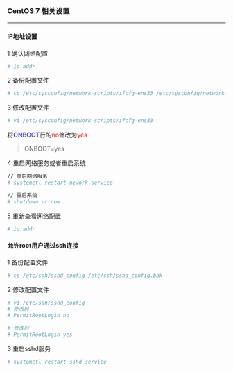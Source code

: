 ### CentOS 7 相关设置
***
#### IP地址设置

1 确认网络配置
``` sh
# ip addr
```

2 备份配置文件
``` sh
# cp /etc/sysconfig/network-scripts/ifcfg-ens33 /etc/sysconfig/network-scripts/ifcfg-ens33.bak
```

3 修改配置文件
``` sh
# vi /etc/sysconfig/network-scripts/ifcfg-ens33
```
将<font color="blue">ONBOOT</font>行的<font color="red">no</font>修改为<font color="red">yes</font>
> ONBOOT=yes

4 重启网络服务或者重启系统
``` sh
// 重启网络服务
# systemctl restart nework.service
```

``` sh
// 重启系统
# shutdown -r now
```

5 重新查看网络配置
``` sh
# ip addr
```

#### 允许root用户通过ssh连接

1 备份配置文件
``` sh
# cp /etc/ssh/sshd_config /etc/ssh/sshd_config.bak
```

2 修改配置文件
``` sh
# vi /etc/ssh/sshd_config
# 修改前
# PermitRootLogin no

# 修改后
# PermitRootLogin yes
```

3 重启sshd服务
``` sh
# systemctl restart sshd.service
```


